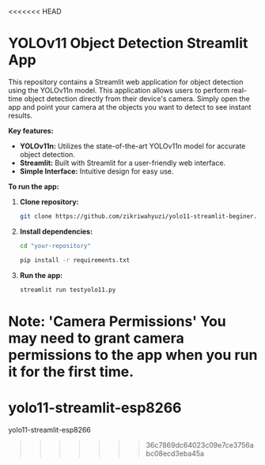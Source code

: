 <<<<<<< HEAD
# YOLOv11 Object Detection Streamlit App
This repository contains a Streamlit web application for object detection using the YOLOv11n model. This application allows users to perform real-time object detection directly from their device's camera. Simply open the app and point your camera at the objects you want to detect to see instant results.

**Key features:**
* **YOLOv11n:** Utilizes the state-of-the-art YOLOv11n model for accurate object detection.
* **Streamlit:** Built with Streamlit for a user-friendly web interface.
* **Simple Interface:** Intuitive design for easy use.

**To run the app:**
1. **Clone repository:**
   ```bash
   git clone https://github.com/zikriwahyuzi/yolo11-streamlit-beginer.git
2. **Install dependencies:**
   ```bash
   cd "your-repository"
   
   pip install -r requirements.txt
4. **Run the app:**
   ```bash
   streamlit run testyolo11.py
   
**Note:**
'Camera Permissions'
You may need to grant camera permissions to the app when you run it for the first time.
=======
# yolo11-streamlit-esp8266
yolo11-streamlit-esp8266
>>>>>>> 36c7869dc64023c09e7ce3756abc08ecd3eba45a
